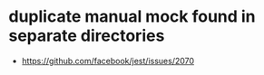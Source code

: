 # duplicate manual mock found in separate directories

- https://github.com/facebook/jest/issues/2070
